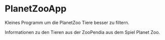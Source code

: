 # PlanetZooApp

Kleines Programm um die PlanetZoo Tiere besser zu filtern.

Informationen zu den Tieren aus der ZooPendia aus dem Spiel Planet Zoo.
